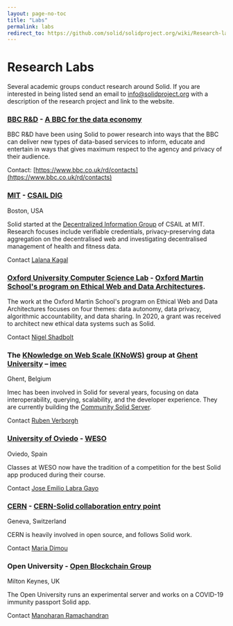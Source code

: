 ```yaml
---
layout: page-no-toc
title: "Labs"
permalink: labs
redirect_to: https://github.com/solid/solidproject.org/wiki/Research-labs
---
```


# Research Labs

Several academic groups conduct research around Solid. If you are interested in being listed send an email to info@solidproject.org with a description of the research project and link to the website.

### [BBC R&D](https://www.bbc.co.uk/rd) - [A BBC for the data economy](https://www.bbc.co.uk/rd/projects/new-forms-value-bbc-data-economy)

BBC R&D have been using Solid to power research into ways that the BBC can deliver new types of data-based services to inform, educate and entertain in ways that gives maximum respect to the agency and privacy of their audience.

Contact: [https://www.bbc.co.uk/rd/contacts](https://www.bbc.co.uk/rd/contacts)

### [MIT](https://www.mit.edu) - [CSAIL DIG](http://dig.csail.mit.edu)

Boston, USA

Solid started at the [Decentralized Information Group](http://dig.csail.mit.edu) of CSAIL at MIT. Research focuses include verifiable credentials, privacy-preserving data aggregation on the decentralised web and investigating decentralised management of health and fitness data.

Contact [Lalana Kagal](https://www.csail.mit.edu/person/lalana-kagal)

### [Oxford University Computer Science Lab](http://www.cs.ox.ac.uk) - [Oxford Martin School's program on Ethical Web and Data Architectures](https://www.oxfordmartin.ox.ac.uk/ethical-web-and-data-architectures).

The work at the Oxford Martin School's program on Ethical Web and Data Architectures focuses on four themes: data autonomy, data privacy, algorithmic accountability, and data sharing. In 2020, a grant was received to architect new ethical data systems such as Solid.

Contact [Nigel Shadbolt](https://www.cs.ox.ac.uk/people/nigel.shadbolt/)

### The [KNowledge on Web Scale (KNoWS)](https://knows.idlab.ugent.be/) group at [Ghent University](https://www.ugent.be/en) – [imec](https://www.imec-int.com/)

Ghent, Belgium

Imec has been involved in Solid for several years, focusing on data interoperability, querying, scalability, and the developer experience. They are currently building the [Community Solid Server](https://github.com/CommunitySolidServer/CommunitySolidServer/).

Contact [Ruben Verborgh](https://ruben.verborgh.org)

### [University of Oviedo](http://www.uniovi.es/en) - [WESO](http://www.weso.es)

Oviedo, Spain

Classes at WESO now have the tradition of a competition for the best Solid app produced during their course.

Contact [Jose Emilio Labra Gayo](http://labra.weso.es)

### [CERN](https://home.cern) - [CERN-Solid collaboration entry point](https://indico.cern.ch/category/11962/)

Geneva, Switzerland

CERN is heavily involved in open source, and follows Solid work.

Contact [Maria Dimou](http://dimou.web.cern.ch/dimou/)

### Open University - [Open Blockchain Group](https://blockchain.open.ac.uk/#covid-19)

Milton Keynes, UK

The Open University runs an experimental server and works on a COVID-19 immunity passport Solid app.

Contact [Manoharan Ramachandran](http://kmi.open.ac.uk/people/member/manoharan-ramachandran)
